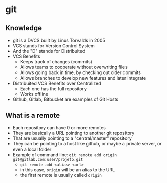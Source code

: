 # git

## Knowledge
- git is a DVCS built by Linus Torvalds in 2005
- VCS stands for Version Control System
- And the "D" stands for Distribuited
- VCS Benefits
  - Keeps track of changes (commits)
  - Allows teams to cooperate without overwriting files
  - Allows going back in time, by checking out older commits
  - Allows branches to develop new features and later integrate
- Distribuited VCS Benefits over Centralized
  - Each one has the full repository
  - Works offline 
- Github, Gitlab, Bitbucket are examples of Git Hosts

## What is a remote
- Each repository can have 0 or more remotes
- They are basically a URL pointing to another git repository
- That are usually pointing to a "central/master" repository
- They can be pointing to a host like github, or maybe a private server, or even a local folder
- Example of command line: `git remote add origin git@gitlab.com:user/projeto.git`
  - `git remote add <alias> <url>`
  - in this case, `origin` will be an alias to the URL
  - the first remote is usually called `origin`